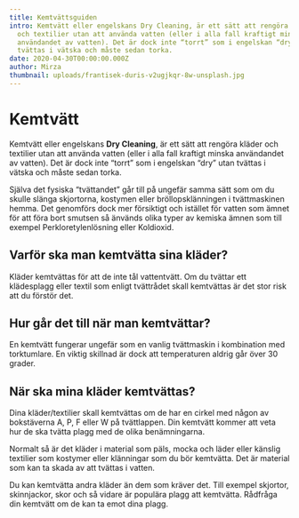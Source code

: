 ```yaml
---
title: Kemtvättsguiden
intro: Kemtvätt eller engelskans Dry Cleaning, är ett sätt att rengöra kläder
  och textilier utan att använda vatten (eller i alla fall kraftigt minska
  användandet av vatten). Det är dock inte “torrt” som i engelskan “dry” utan
  tvättas i vätska och måste sedan torka.
date: 2020-04-30T00:00:00.000Z
author: Mirza
thumbnail: uploads/frantisek-duris-v2ugjkqr-8w-unsplash.jpg
---
```

# Kemtvätt

Kemtvätt eller engelskans **Dry Cleaning**, är ett sätt att rengöra kläder och textilier utan att använda vatten (eller i alla fall kraftigt minska användandet av vatten). Det är dock inte “torrt” som i engelskan “dry” utan tvättas i vätska och måste sedan torka.

Själva det fysiska “tvättandet” går till på ungefär samma sätt som om du skulle slänga skjortorna, kostymen eller bröllopsklänningen i tvättmaskinen hemma. Det genomförs dock mer försiktigt och istället för vatten som ämnet för att föra bort smutsen så änvänds olika typer av kemiska ämnen som till exempel Perkloretylenlösning eller Koldioxid.

## Varför ska man kemtvätta sina kläder?

Kläder kemtvättas för att de inte tål vattentvätt. Om du tvättar ett klädesplagg eller textil som enligt tvättrådet skall kemtvättas är det stor risk att du förstör det.

## Hur går det till när man kemtvättar?

En kemtvätt fungerar ungefär som en vanlig tvättmaskin i kombination med torktumlare. En viktig skillnad är dock att temperaturen aldrig går över 30 grader.

## När ska mina kläder kemtvättas?

Dina kläder/textilier skall kemtvättas om de har en cirkel med någon av bokstäverna A, P, F eller W på tvättlappen. Din kemtvätt kommer att veta hur de ska tvätta plagg med de olika benämningarna.

Normalt så är det kläder i material som päls, mocka och läder eller känslig textilier som kostymer eller klänningar som du bör kemtvätta. Det är material som kan ta skada av att tvättas i vatten.

Du kan kemtvätta andra kläder än dem som kräver det. Till exempel skjortor, skinnjackor, skor och så vidare är populära plagg att kemtvätta. Rådfråga din kemtvätt om de kan ta emot dina plagg.